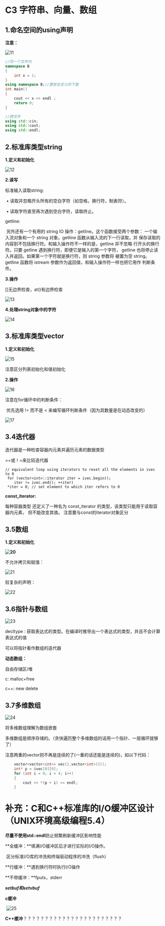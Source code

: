 # C3 字符串、向量、数组

## 1.命名空间的using声明

**注意：**

![11](D:\课程\NDSL培训\c++\image\11.png)

```c++
//同一个文件内
namespace B
{
    int x = 1;
}
using namespace B;//要放在定义的下面
int main()
{
    cout << x << endl ;
    return 0;
}
```

```c++
//跨文件
using std::cin;
using std::cout;
using std::endl; 
```

## 2.标准库类型string

**1.定义和初始化**

![12](D:\课程\NDSL培训\c++\image\12.png)

**2.读写**

标准输入读取string:

​		• 读取并忽略开头所有的空白字符（如空格，换行符，制表符）。

​		 • 读取字符直至再次遇到空白字符，读取终止。 

getline:

​		另外还有一个有用的 string IO 操作：getline。这个函数接受两个参数： 一个输入流对象和一个 string 对象。getline 函数从输入流的下一行读取，并 保存读取的内容到不包括换行符。和输入操作符不一样的是，getline 并不忽略 行开头的换行符。只要 getline 遇到换行符，即便它是输入的第一个字符， getline 也将停止读入并返回。如果第一个字符就是换行符，则 string 参数将 被置为空 string。 getline 函数将 istream 参数作为返回值，和输入操作符一样也把它用作 判断条件。

**3.操作**

[]无边界检查，at()有边界检查

![13](D:\课程\NDSL培训\c++\image\13.png)

**4.处理string对象中的字符**

![14](D:\课程\NDSL培训\c++\image\14.png)

## 3.标准库类型vector

**1.定义和初始化**

![15](D:\课程\NDSL培训\c++\image\15.png)

注意区分列表初始化和值初始化

**2.操作**

![16](D:\课程\NDSL培训\c++\image\16.png)

注意在for循环中的判断条件：

​										优先选用 != 而不是 < 来编写循环判断条件（因为其数量是在动态改变的）

![17](D:\课程\NDSL培训\c++\image\17.png)

## 3.4迭代器

迭代器是一种检查容器内元素并遍历元素的数据类型

==或！=来比较迭代器

```
// equivalent loop using iterators to reset all the elements in ivec to 0
 for (vector<int>::iterator iter = ivec.begin();
    iter != ivec.end(); ++iter)
 *iter = 0; // set element to which iter refers to 0 
```



**const_iterator:**

每种容器类型 还定义了一种名为 const_iterator 的类型，该类型只能用于读取容器内元素， 但不能改变其值。 注意要与const的iterator对象区分

## 3.5数组

**1.定义和初始化**

**![20](D:\课程\NDSL培训\c++\image\20.png)**

不允许拷贝和赋值：

![21](D:\课程\NDSL培训\c++\image\21.png)

较复杂的声明：

![22](D:\课程\NDSL培训\c++\image\22.png)

## 3.6指针与数组

![23](D:\课程\NDSL培训\c++\image\23.png)

decltype : 获取表达式的类型。在编译时推导出一个表达式的类型，并且不会计算表达式的值

可以将指针看作数组的迭代器

**动态数组：**

自由存储区/堆

c:	malloc+free

c++: new delete

## 3.7多维数组

![24](D:\课程\NDSL培训\c++\image\24.png)

将多维数组理解为数组嵌套

多维数组是顺序存储的。（贪快遍历整个多维数组的话用一个指针、一层循环就够了）

注意两重的vector则不再是连续的了(一重的话还能是连续的)，如以下代码：

```c++
    vector<vector<int>> vec(2,vector<int>(2));
    int* p = &vec[0][0];
    for (int i = 0; i < 4; i++)
    {
        cout << *(p + i) << endl;
    }
```

# 补充：C和C++标准库的I/O缓冲区设计（UNIX环境高级编程5.4）

**尽量不使用std::endl**防止频繁刷新缓冲区影响性能

**全缓冲：**填满I/O缓冲区后才进行实际的I/O操作。

​                区分标准I/O库的冲洗和终端驱动程序的冲洗（flush）

**行缓冲：**遇到换行符时执行I/O操作

**不带缓冲：**fputs，stderr

***setbuf和setvbuf***

**c缓冲**

​			![25](D:\课程\NDSL培训\c++\image\25.png)

**C++缓冲**？？？？？？？？？？？？？？？？？？？？？？？

